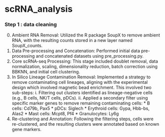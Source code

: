 # scRNA_analysis
### Step 1 : data cleaning
0. Ambient RNA Removal: Utilized the R package SoupX to remove ambient RNA, with the resulting counts stored in a new layer named SoupX_counts.
1. Data Pre-processing and Concatenation: Performed initial data pre-processing and concatenated datasets using pre_processing.py.
2. Core scRNA-seq Processing: This stage included doublet removal, data normalization, scaling, dimensionality reduction, batch correction using BBKNN, and initial cell clustering.
3. In Silico Lineage Contamination Removal: Implemented a strategy to remove contaminating cell lineages, aligning with the experimental design which involved magnetic bead enrichment. This involved two sub-steps:
  i. Filtering out clusters identified as lineage-negative cells (e.g., B cells, NK/T cells, pDCs).
 ii. Applied a secondary filter using specific marker genes to remove remaining contaminating cells: * B cells: Cd79b, Pax5 * pDCs: Siglech * Erythroid cells: Gypa, Hbb-bs, Alas2 * Mast cells: Mcpt8, Pf4 * Granulocytes: Ly6g
4. Re-clustering and Annotation: Following the filtering steps, cells were re-clustered, and the resulting clusters were annotated based on known gene markers.
